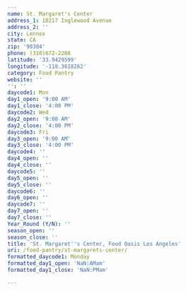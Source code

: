 ```yaml
---
name: St. Margaret's Center
address_1: 10217 Inglewood Avenue
address_2: ''
city: Lennox
state: CA
zip: '90304'
phone: (310)672-2208
latitude: '33.9429599'
longitude: '-118.3618262'
category: Food Pantry
website: ''
'': ''
daycode1: Mon
day1_open: '9:00 AM'
day1_close: '4:00 PM'
daycode2: Wed
day2_open: '9:00 AM'
day2_close: '4:00 PM'
daycode3: Fri
day3_open: '9:00 AM'
day3_close: '4:00 PM'
daycode4: ''
day4_open: ''
day4_close: ''
daycode5: ''
day5_open: ''
day5_close: ''
daycode6: ''
day6_open: ''
daycode7: ''
day7_open: ''
day7_close: ''
Year_Round (Y/N): ''
season_open: ''
season_close: ''
title: 'St. Margaret''s Center, Food Oasis Los Angeles'
uri: /food-pantry/st-margarets-center/
formatted_daycode1: Monday
formatted_day1_open: 'NaN:AMam'
formatted_day1_close: 'NaN:PMam'

---
```

